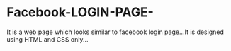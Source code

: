 # Facebook-LOGIN-PAGE-
It is a  web page which looks similar to facebook login page...It is designed using HTML and CSS only...
